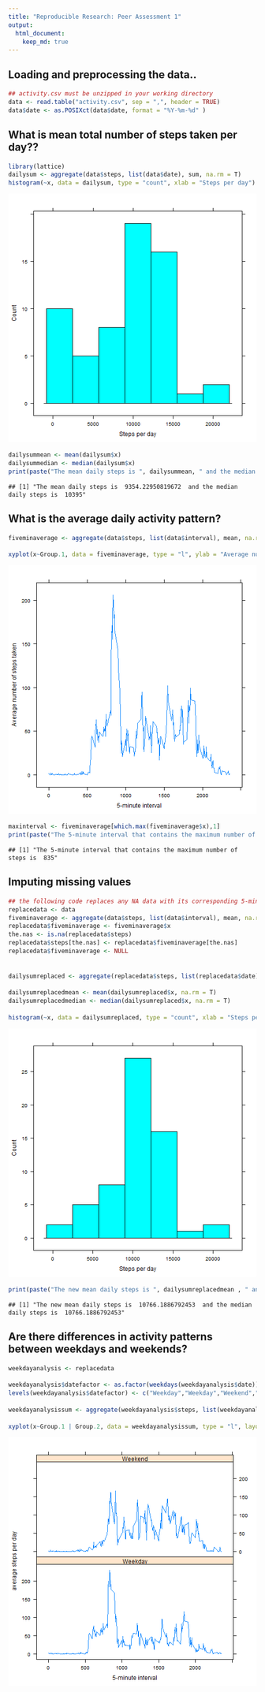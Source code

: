 ```yaml
---
title: "Reproducible Research: Peer Assessment 1"
output: 
  html_document:
    keep_md: true
---
```



## Loading and preprocessing the data..

```r
## activity.csv must be unzipped in your working directory
data <- read.table("activity.csv", sep = ",", header = TRUE)
data$date <- as.POSIXct(data$date, format = "%Y-%m-%d" )
```

## What is mean total number of steps taken per day??

```r
library(lattice)
dailysum <- aggregate(data$steps, list(data$date), sum, na.rm = T)
histogram(~x, data = dailysum, type = "count", xlab = "Steps per day")
```

![plot of chunk unnamed-chunk-2](figure/unnamed-chunk-2-1.png) 

```r
dailysummean <- mean(dailysum$x)
dailysummedian <- median(dailysum$x)
print(paste("The mean daily steps is ", dailysummean, " and the median daily steps is ", dailysummedian))
```

```
## [1] "The mean daily steps is  9354.22950819672  and the median daily steps is  10395"
```



## What is the average daily activity pattern?

```r
fiveminaverage <- aggregate(data$steps, list(data$interval), mean, na.rm= T)

xyplot(x~Group.1, data = fiveminaverage, type = "l", ylab = "Average number of steps taken", xlab = "5-minute interval")
```

![plot of chunk unnamed-chunk-3](figure/unnamed-chunk-3-1.png) 

```r
maxinterval <- fiveminaverage[which.max(fiveminaverage$x),1]
print(paste("The 5-minute interval that contains the maximum number of steps is ",maxinterval))
```

```
## [1] "The 5-minute interval that contains the maximum number of steps is  835"
```

## Imputing missing values

```r
## the following code replaces any NA data with its corresponding 5-minute interval average 
replacedata <- data
fiveminaverage <- aggregate(data$steps, list(data$interval), mean, na.rm= T)
replacedata$fiveminaverage <- fiveminaverage$x
the.nas <- is.na(replacedata$steps)
replacedata$steps[the.nas] <- replacedata$fiveminaverage[the.nas]
replacedata$fiveminaverage <- NULL


dailysumreplaced <- aggregate(replacedata$steps, list(replacedata$date), sum)

dailysumreplacedmean <- mean(dailysumreplaced$x, na.rm = T)
dailysumreplacedmedian <- median(dailysumreplaced$x, na.rm = T)

histogram(~x, data = dailysumreplaced, type = "count", xlab = "Steps per day")
```

![plot of chunk unnamed-chunk-4](figure/unnamed-chunk-4-1.png) 

```r
print(paste("The new mean daily steps is ", dailysumreplacedmean , " and the median daily steps is ", dailysumreplacedmedian) ) 
```

```
## [1] "The new mean daily steps is  10766.1886792453  and the median daily steps is  10766.1886792453"
```

## Are there differences in activity patterns between weekdays and weekends?


```r
weekdayanalysis <- replacedata

weekdayanalysis$datefactor <- as.factor(weekdays(weekdayanalysis$date))
levels(weekdayanalysis$datefactor) <- c("Weekday","Weekday","Weekend","Weekend","Weekday","Weekday","Weekday")

weekdayanalysissum <- aggregate(weekdayanalysis$steps, list(weekdayanalysis$interval,weekdayanalysis$datefactor), mean)

xyplot(x~Group.1 | Group.2, data = weekdayanalysissum, type = "l", layout = c(1,2), xlab = "5-minute interval", ylab = "average steps per day")
```

![plot of chunk unnamed-chunk-5](figure/unnamed-chunk-5-1.png) 
